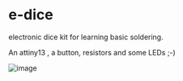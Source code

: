 # e-dice
electronic dice kit for learning basic soldering. 

An attiny13 , a button, resistors and some LEDs ;-)

![image](master/Instructions/finished.jpg)
